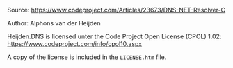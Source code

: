 Source: https://www.codeproject.com/Articles/23673/DNS-NET-Resolver-C

Author: Alphons van der Heijden

Heijden.DNS is licensed unter the Code Project Open License (CPOL) 1.02: https://www.codeproject.com/info/cpol10.aspx

A copy of the license is included in the `LICENSE.htm` file.
